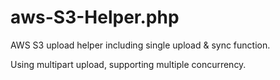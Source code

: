 # aws-S3-Helper.php

AWS S3 upload helper including single upload & sync function.

Using multipart upload, supporting multiple concurrency. 
